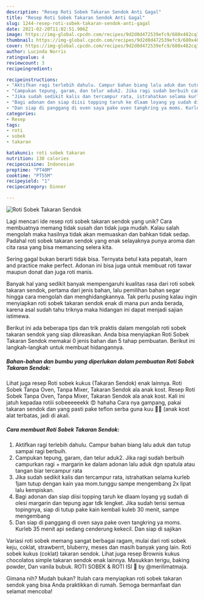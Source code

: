 ```yaml
---
description: "Resep Roti Sobek Takaran Sendok Anti Gagal"
title: "Resep Roti Sobek Takaran Sendok Anti Gagal"
slug: 1244-resep-roti-sobek-takaran-sendok-anti-gagal
date: 2021-02-20T11:02:51.906Z
image: https://img-global.cpcdn.com/recipes/9d2d0d472539efc9/680x482cq70/roti-sobek-takaran-sendok-foto-resep-utama.jpg
thumbnail: https://img-global.cpcdn.com/recipes/9d2d0d472539efc9/680x482cq70/roti-sobek-takaran-sendok-foto-resep-utama.jpg
cover: https://img-global.cpcdn.com/recipes/9d2d0d472539efc9/680x482cq70/roti-sobek-takaran-sendok-foto-resep-utama.jpg
author: Lucinda Norris
ratingvalue: 4
reviewcount: 3
recipeingredient:

recipeinstructions:
- "Aktifkan ragi terlebih dahulu. Campur bahan biang lalu aduk dan tutup sampai ragi berbuih."
- "Campukan tepung, garam, dan telur aduk2. Jika ragi sudah berbuih campurkan ragi + margarin ke dalam adonan lalu aduk dgn spatula atau tangan biar tercampur rata"
- "Jika sudah sedikit kalis dan tercampur rata, istrahatkan selama kurleb 1jam tutup dengan kain yaa mom.tunggu sampe mengembang 2x lipat lalu kempiskan."
- "Bagi adonan dan siap diisi topping taruh ke dlaam loyang yg sudah di olesi margarin dan tepung agar tdk lengket. Jika sudah terisi semua topingnya, siap di tutup pake kain kembali kuleb 30 menit, sampe mengembang"
- "Dan siap di panggang di oven saya pake oven tangkring ya moms. Kurleb 35 menit api sedang cenderung kekecil. Dan siap di sajikan"
categories:
- Resep
tags:
- roti
- sobek
- takaran

katakunci: roti sobek takaran 
nutrition: 130 calories
recipecuisine: Indonesian
preptime: "PT40M"
cooktime: "PT55M"
recipeyield: "1"
recipecategory: Dinner

---
```



![Roti Sobek Takaran Sendok](https://img-global.cpcdn.com/recipes/9d2d0d472539efc9/680x482cq70/roti-sobek-takaran-sendok-foto-resep-utama.jpg)

Lagi mencari ide resep roti sobek takaran sendok yang unik? Cara membuatnya memang tidak susah dan tidak juga mudah. Kalau salah mengolah maka hasilnya tidak akan memuaskan dan bahkan tidak sedap. Padahal roti sobek takaran sendok yang enak selayaknya punya aroma dan cita rasa yang bisa memancing selera kita.

Sering gagal bukan berarti tidak bisa. Ternyata betul kata pepatah, learn and practice make perfect. Adonan ini bisa juga untuk membuat roti tawar maupun donat dan juga roti manis.

Banyak hal yang sedikit banyak mempengaruhi kualitas rasa dari roti sobek takaran sendok, pertama dari jenis bahan, lalu pemilihan bahan segar hingga cara mengolah dan menghidangkannya. Tak perlu pusing kalau ingin menyiapkan roti sobek takaran sendok enak di mana pun anda berada, karena asal sudah tahu triknya maka hidangan ini dapat menjadi sajian istimewa.


Berikut ini ada beberapa tips dan trik praktis dalam mengolah roti sobek takaran sendok yang siap dikreasikan. Anda bisa menyiapkan Roti Sobek Takaran Sendok memakai 0 jenis bahan dan 5 tahap pembuatan. Berikut ini langkah-langkah untuk membuat hidangannya.

<!--inarticleads1-->

##### Bahan-bahan dan bumbu yang diperlukan dalam pembuatan Roti Sobek Takaran Sendok:



Lihat juga resep Roti sobek kukus (Takaran Sendok) enak lainnya. Roti Sobek Tanpa Oven, Tanpa Mixer, Takaran Sendok ala anak kost. Resep Roti Sobek Tanpa Oven, Tanpa Mixer, Takaran Sendok ala anak kost. Kali ini jatuh kepadaa rotiii sobeeeeeekk 😍 hahaha Cara nya gampang, pakai takaran sendok dan yang pasti pake teflon serba guna kuu 🤭🤭 (anak kost alat terbatas, jadi di akali. 

<!--inarticleads2-->

##### Cara membuat Roti Sobek Takaran Sendok:

1. Aktifkan ragi terlebih dahulu. Campur bahan biang lalu aduk dan tutup sampai ragi berbuih.
1. Campukan tepung, garam, dan telur aduk2. Jika ragi sudah berbuih campurkan ragi + margarin ke dalam adonan lalu aduk dgn spatula atau tangan biar tercampur rata
1. Jika sudah sedikit kalis dan tercampur rata, istrahatkan selama kurleb 1jam tutup dengan kain yaa mom.tunggu sampe mengembang 2x lipat lalu kempiskan.
1. Bagi adonan dan siap diisi topping taruh ke dlaam loyang yg sudah di olesi margarin dan tepung agar tdk lengket. Jika sudah terisi semua topingnya, siap di tutup pake kain kembali kuleb 30 menit, sampe mengembang
1. Dan siap di panggang di oven saya pake oven tangkring ya moms. Kurleb 35 menit api sedang cenderung kekecil. Dan siap di sajikan


Variasi roti sobek memang sangat berbagai ragam, mulai dari roti sobek keju, coklat, strawberrt, bluberry, meses dan masih banyak yang lain. Roti sobek kukus (coklat) takaran sendok. Lihat juga resep Brownis kukus chocolatos simple takaran sendok enak lainnya. Masukkan terigu, baking powder, Dan vanila bubuk. ROTI SOBEK &amp; ROTI ISI 🥐 by @merilimatmaja. 

Gimana nih? Mudah bukan? Itulah cara menyiapkan roti sobek takaran sendok yang bisa Anda praktikkan di rumah. Semoga bermanfaat dan selamat mencoba!
